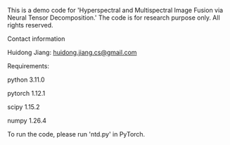 This is a demo code for 'Hyperspectral and Multispectral Image Fusion via Neural Tensor Decomposition.' The code is for research purpose only. All rights reserved. 

Contact information 

Huidong Jiang: huidong.jiang.cs@gmail.com

Requirements: 

python 3.11.0

pytorch 1.12.1

scipy 1.15.2

numpy 1.26.4


To run the code, please run 'ntd.py' in PyTorch. 
